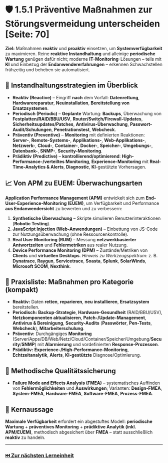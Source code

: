 # 🛡️ 1.5.1 Präventive Maßnahmen zur Störungsvermeidung unterscheiden [Seite: 70]

**Ziel:** Maßnahmen **reaktiv** und **proaktiv** einsetzen, um **Systemverfügbarkeit** zu maximieren. Reine **reaktive Instandhaltung** und alleinige **periodische Wartung** genügen dafür nicht; moderne **IT-Monitoring**-Lösungen – teils mit **KI** und Einbezug der **Endanwendererfahrungen** – erkennen Schwachstellen frühzeitig und beheben sie automatisiert. 

## 🔄 Instandhaltungsstrategien im Überblick

* **Reaktiv (Reactive)** – Eingriff **nach** dem Vorfall: **Datenrettung**, **Hardwarereparatur**, **Neuinstallation**, **Bereitstellung von Ersatzsystemen**. 
* **Periodisch (Periodic)** – **Geplante** Wartung: **Backups**, Überwachung von **Festplatten/RAID/BBU/USV**, **Router/Switch/Firewall-Updates**, **Sicherheitsupdates/Patches**, **Antivirus-Überwachung**, **Passwort-Audit/Schulungen**, **Penetrationstest**, **Webcheck**. 
* **Präventiv (Preventive)** – **Monitoring** mit definierten Reaktionen: **Server-**, **Remote-Systems-**, **Applikations-**, **Web-Applikations-**, **Netzwerk-**, **Cloud-**, **Container-**, **Docker-**, **Speicher-**, **Umgebungs-**, **Datenbank-**, **SNMP-**, **Security-Monitoring**. 
* **Prädiktiv (Predictive)** – **kontrollierend/optimierend**: **High-Performance-/verteiltes Monitoring**, **Experience-Monitoring** mit **Real-Time-Analytics & Alerts**, **Diagnostic**, **KI**-gestützte Vorhersagen. 

## 📈 Von **APM** zu **EUEM**: Überwachungsarten

**Application Performance Management (APM)** entwickelt sich zum **End-User-Experience-Monitoring (EUEM)**, um Verfügbarkeit und Performance **aus Endanwendersicht** zu bewerten und zu verbessern:

1. **Synthetische Überwachung** – Skripte simulieren Benutzerinteraktionen (**Robotic Testing**).
2. **JavaScript Injection (Web-Anwendungen)** – Einbettung von JS-Code zur Nutzungsüberwachung (ohne Ressourcenkontrolle).
3. **Real User Monitoring (RUM)** – Messung **netzwerkbasierter Antwortzeiten** und **Fehlermetriken** aus realer Nutzung.
4. **Device Performance Monitoring (DPM)** – Zustände/Metriken von **Clients** und **virtuellen Desktops**.
   *Hinweis zu Werkzeugspektrum:* z. B. **Dynatrace**, **Raygun**, **Servicetrace**, **Soasta**, **Splunk**, **SolarWinds**, **Microsoft SCOM**, **Nexthink**. 

## 🧰 Praxisliste: Maßnahmen pro Kategorie (kompakt)

* **Reaktiv:** Daten **retten**, **reparieren**, **neu installieren**, **Ersatzsystem** bereitstellen. 
* **Periodisch:** **Backup-Strategie**, **Hardware-Gesundheit** (RAID/BBU/USV), **Netzkomponenten aktualisieren**, **Patch-/Update-Management**, **Antivirus & Bereinigung**, **Security-Audits** (**Passwörter**, **Pen-Tests**, **Webcheck**), **Mitarbeiterschulung**. 
* **Präventiv:** Durchgängiges **Monitoring** (Server/Apps/DB/Web/Netz/Cloud/Container/Speicher/Umgebung/**Security**/**SNMP**) mit **Alarmierung** und vordefinierten **Response-Prozessen**. 
* **Prädiktiv:** **Experience-/High-Performance-Monitoring**, **Echtzeitanalytik**, **Alerts**, **KI-gestützte** Diagnose/Optimierung. 

## 🧪 Methodische Qualitätssicherung

* **Failure Mode and Effects Analysis (FMEA)** – systematisches Auffinden von **Fehlermöglichkeiten** und **Auswirkungen**; Varianten: **Design-FMEA**, **System-FMEA**, **Hardware-FMEA**, **Software-FMEA**, **Prozess-FMEA**. 

## 🎯 Kernaussage

**Maximale Verfügbarkeit** erfordert ein abgestuftes Modell: **periodische Wartung** + **präventives Monitoring** + **prädiktive Analytik (inkl. APM/EUEM)**, methodisch abgesichert über **FMEA** – statt ausschließlich **reaktiv** zu handeln. 


---

### [⏭️ Zur nächsten Lerneinheit](./1.5.2_Mit_Medienkompetenzen_und_Schulungsmassnahmen_Kundenberatung_verbessern.md)